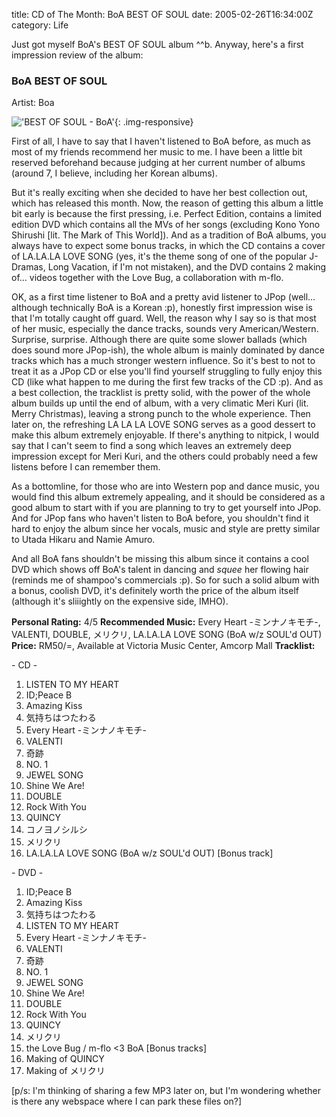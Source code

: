 title: CD of The Month: BoA BEST OF SOUL
date: 2005-02-26T16:34:00Z
category: Life

Just got myself BoA's BEST OF SOUL album ^^b. Anyway, here's a first impression review of the album:

### BoA BEST OF SOUL <first Impression Review>

Artist: Boa

!['BEST OF SOUL - BoA'](http://img.photobucket.com/albums/v95/seh_hui/albums/boa_bos.jpg){: .img-responsive}

First of all, I have to say that I haven't listened to BoA before, as much as most of my friends recommend her music to me. I have been a little bit reserved beforehand because judging at her current number of albums (around 7, I believe, including her Korean albums).

But it's really exciting when she decided to have her best collection out, which has released this month. Now, the reason of getting this album a little bit early is because the first pressing, i.e. Perfect Edition, contains a limited edition DVD which contains all the MVs of her songs (excluding Kono Yono Shirushi [lit. The Mark of This World]). And as a tradition of BoA albums, you always have to expect some bonus tracks, in which the CD contains a cover of LA.LA.LA LOVE SONG (yes, it's the theme song of one of the popular J-Dramas, Long Vacation, if I'm not mistaken), and the DVD contains 2 making of… videos together with the Love Bug, a collaboration with m-flo.

OK, as a first time listener to BoA and a pretty avid listener to JPop (well… although technically BoA is a Korean :p), honestly first impression wise is that I'm totally caught off guard. Well, the reason why I say so is that most of her music, especially the dance tracks, sounds very American/Western. Surprise, surprise. Although there are quite some slower ballads (which does sound more JPop-ish), the whole album is mainly dominated by dance tracks which has a much stronger western influence. So it's best to not to treat it as a JPop CD or else you'll find yourself struggling to fully enjoy this CD (like what happen to me during the first few tracks of the CD :p). And as a best collection, the tracklist is pretty solid, with the power of the whole album builds up until the end of album, with a very climatic Meri Kuri (lit. Merry Christmas), leaving a strong punch to the whole experience. Then later on, the refreshing LA LA LA LOVE SONG serves as a good dessert to make this album extremely enjoyable. If there's anything to nitpick, I would say that I can't seem to find a song which leaves an extremely deep impression except for Meri Kuri, and the others could probably need a few listens before I can remember them.

As a bottomline, for those who are into Western pop and dance music, you would find this album extremely appealing, and it should be considered as a good album to start with if you are planning to try to get yourself into JPop. And for JPop fans who haven't listen to BoA before, you shouldn't find it hard to enjoy the album since her vocals, music and style are pretty similar to Utada Hikaru and Namie Amuro.

And all BoA fans shouldn't be missing this album since it contains a cool DVD which shows off BoA's talent in dancing and *squee* her flowing hair (reminds me of shampoo's commercials :p). So for such a solid album with a bonus, coolish DVD, it's definitely worth the price of the album itself (although it's sliiightly on the expensive side, IMHO).

**Personal Rating:** 4/5
**Recommended Music:** Every Heart -ミンナノキモチ-, VALENTI, DOUBLE, メリクリ, LA.LA.LA LOVE SONG (BoA w/z SOUL'd OUT)
**Price:** RM50/=, Available at Victoria Music Center, Amcorp Mall
**Tracklist:**

\- CD -

01. LISTEN TO MY HEART
02. ID;Peace B
03. Amazing Kiss
04. 気持ちはつたわる
05. Every Heart -ミンナノキモチ-
06. VALENTI
07. 奇跡
08. NO. 1
09. JEWEL SONG
10. Shine We Are!
11. DOUBLE
12. Rock With You
13. QUINCY
14. コノヨノシルシ
15. メリクリ
16. LA.LA.LA LOVE SONG (BoA w/z SOUL'd OUT) [Bonus track]

\- DVD -

01. ID;Peace B
02. Amazing Kiss
03. 気持ちはつたわる
04. LISTEN TO MY HEART
05. Every Heart -ミンナノキモチ-
06. VALENTI
07. 奇跡
08. NO. 1
09. JEWEL SONG
10. Shine We Are!
11. DOUBLE
12. Rock With You
13. QUINCY
14. メリクリ
15. the Love Bug / m-flo <3 BoA [Bonus tracks]
16. Making of QUINCY
17. Making of メリクリ

[p/s: I'm thinking of sharing a few MP3 later on, but I'm wondering whether is there any webspace where I can park these files on?]
